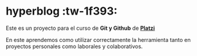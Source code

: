 # hyperblog :tw-1f393:
Este es un proyecto para el curso de **Git y Github** de [**Platzi**](https://platzi.com/clases/git-github/)

En este aprendemos como utilizar correctamente la herramienta tanto en proyectos personales como laborales y colaborativos.
